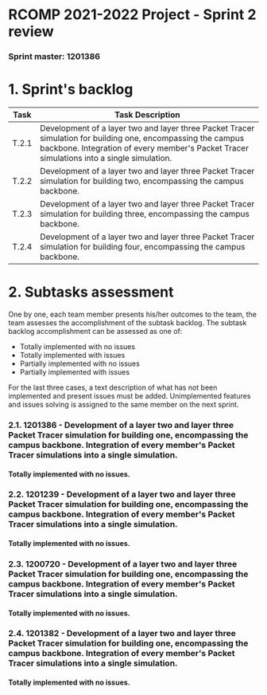 RCOMP 2021-2022 Project - Sprint 2 review
=========================================
### Sprint master: 1201386 ###

# 1. Sprint's backlog #

| Task | Task Description                                                                                                                                                                                                 |
|------|------------------------------------------------------------------------------------------------------------------------------------------------------------------------------------------------------------------|
|T.2.1 | Development of a layer two and layer three Packet Tracer simulation for building one, encompassing the campus backbone. Integration of every member's Packet Tracer simulations into a single simulation.        |
|T.2.2 | Development of a layer two and layer three Packet Tracer simulation for building two, encompassing the campus backbone.                                                                                          |
|T.2.3 | Development of a layer two and layer three Packet Tracer simulation for building three, encompassing the campus backbone.                                                                                        |
|T.2.4 | Development of a layer two and layer three Packet Tracer simulation for building four, encompassing the campus backbone.                                                                                         |

# 2. Subtasks assessment #
One by one, each team member presents his/her outcomes to the team, the team assesses 		the accomplishment of the subtask backlog.
The subtask backlog accomplishment can be assessed as one of:

  * Totally implemented with no issues
  * Totally implemented with issues
  * Partially implemented with no issues
  * Partially implemented with issues

For the last three cases, a text description of what has not been implemented and present issues must be added.
Unimplemented features and issues solving is assigned to the same member on the next sprint.

### 2.1. **1201386** - Development of a layer two and layer three Packet Tracer simulation for building one, encompassing the campus backbone. Integration of every member's Packet Tracer simulations into a single simulation. 

#### Totally implemented with no issues. 


### 2.2. **1201239** - Development of a layer two and layer three Packet Tracer simulation for building one, encompassing the campus backbone. Integration of every member's Packet Tracer simulations into a single simulation.

#### Totally implemented with no issues.

### 2.3. **1200720** - Development of a layer two and layer three Packet Tracer simulation for building one, encompassing the campus backbone. Integration of every member's Packet Tracer simulations into a single simulation.

#### Totally implemented with no issues.


### 2.4. **1201382** - Development of a layer two and layer three Packet Tracer simulation for building one, encompassing the campus backbone. Integration of every member's Packet Tracer simulations into a single simulation.

#### Totally implemented with no issues.


